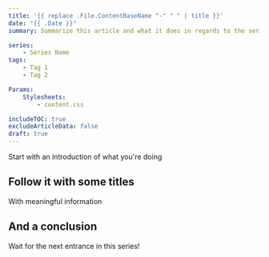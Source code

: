 ```yaml
---
title: '{{ replace .File.ContentBaseName "-" " " | title }}'
date: "{{ .Date }}"
summary: Summarize this article and what it does in regards to the series it belongs to

series:
    - Series Name
tags:
    - Tag 1
    - Tag 2

Params:
    Stylesheets:
        - content.css

includeTOC: true
excludeArticleData: false
draft: true
---
```


Start with an introduction of what you're doing

## Follow it with some titles

With meaningful information

## And a conclusion

Wait for the next entrance in this series!

